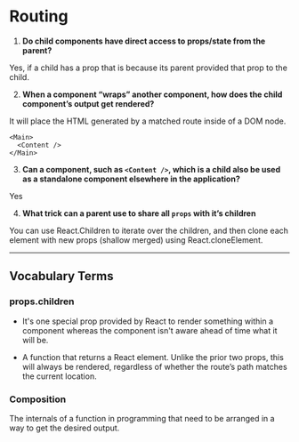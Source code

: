 # Routing

1. **Do child components have direct access to props/state from the parent?**

Yes, if a child has a prop that is because its parent provided that prop to the child.

2. **When a component “wraps” another component, how does the child component’s output get rendered?**

It will place the HTML generated by a matched route inside of a DOM node.
```
<Main>
  <Content />
</Main>
```
3. **Can a component, such as `<Content />`, which is a child also be used as a standalone component elsewhere in the application?**

Yes

4. **What trick can a parent use to share all `props` with it’s children**

You can use React.Children to iterate over the children, and then clone each element with new props (shallow merged) using React.cloneElement.

----
## Vocabulary Terms
### props.children
- It's one special prop provided by React to render something within a component whereas the component isn't aware ahead of time what it will be.

- A function that returns a React element. Unlike the prior two props, this will always be rendered, regardless of whether the route’s path matches the current location.

### Composition
The internals of a function in programming that need to be arranged in a way to get the desired output.

